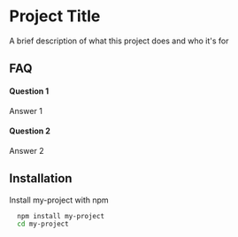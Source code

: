 
# Project Title

A brief description of what this project does and who it's for


## FAQ

#### Question 1

Answer 1

#### Question 2

Answer 2


## Installation

Install my-project with npm

```bash
  npm install my-project
  cd my-project
```
